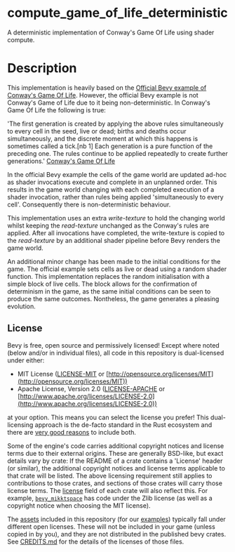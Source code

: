 # compute_game_of_life_deterministic
A deterministic implementation of Conway's Game Of Life using shader compute.

# Description

This implementation is heavily based on the [Official Bevy example of Conway's Game Of Life](https://github.com/bevyengine/bevy/blob/a31ebdc1a68c1782a18d2224133d10e889800485/examples/shader/compute_shader_game_of_life.rs). However, the official Bevy example is not Conway's Game of Life due to it being non-deterministic. In Conway's Game Of Life the following is true: 

'The first generation is created by applying the above rules simultaneously to every cell in the seed, live or dead; births and deaths occur simultaneously, and the discrete moment at which this happens is sometimes called a tick.[nb 1] Each generation is a pure function of the preceding one. The rules continue to be applied repeatedly to create further generations.' [Conway's Game Of Life](https://en.wikipedia.org/wiki/Conway%27s_Game_of_Life#Rules)

In the official Bevy example the cells of the game world are updated ad-hoc as shader invocations execute and complete in an unplanned order. This results in the game world changing with each completed execution of a shader invocation, rather than rules being applied 'simultaneously to every cell'. Consequently there is non-deterministic behaviour.

This implementation uses an extra _write-texture_ to hold the changing world whilst keeping the _read-texture_ unchanged as the Conway's rules are applied. After all invocations have completed, the write-texture is copied to the _read-texture_ by an additional shader pipeline before Bevy renders the game world.

An additional minor change has been made to the initial conditions for the game. The official example sets cells as live or dead using a random shader function. This implementation replaces the random initialisation with a simple block of live cells. The block allows for the confirmation of determinism in the game, as the same initial conditions can be seen to produce the same outcomes. Nontheless, the game generates a pleasing evolution.

## License

Bevy is free, open source and permissively licensed!
Except where noted (below and/or in individual files), all code in this repository is dual-licensed under either:

* MIT License ([LICENSE-MIT](LICENSE-MIT) or [http://opensource.org/licenses/MIT](http://opensource.org/licenses/MIT))
* Apache License, Version 2.0 ([LICENSE-APACHE](LICENSE-APACHE) or [http://www.apache.org/licenses/LICENSE-2.0](http://www.apache.org/licenses/LICENSE-2.0))

at your option.
This means you can select the license you prefer!
This dual-licensing approach is the de-facto standard in the Rust ecosystem and there are [very good reasons](https://github.com/bevyengine/bevy/issues/2373) to include both.

Some of the engine's code carries additional copyright notices and license terms due to their external origins.
These are generally BSD-like, but exact details vary by crate:
If the README of a crate contains a 'License' header (or similar), the additional copyright notices and license terms applicable to that crate will be listed.
The above licensing requirement still applies to contributions to those crates, and sections of those crates will carry those license terms.
The [license](https://doc.rust-lang.org/cargo/reference/manifest.html#the-license-and-license-file-fields) field of each crate will also reflect this.
For example, [`bevy_mikktspace`](./crates/bevy_mikktspace/README.md#license-agreement) has code under the Zlib license (as well as a copyright notice when choosing the MIT license).

The [assets](assets) included in this repository (for our [examples](./examples/README.md)) typically fall under different open licenses.
These will not be included in your game (unless copied in by you), and they are not distributed in the published bevy crates.
See [CREDITS.md](CREDITS.md) for the details of the licenses of those files.
